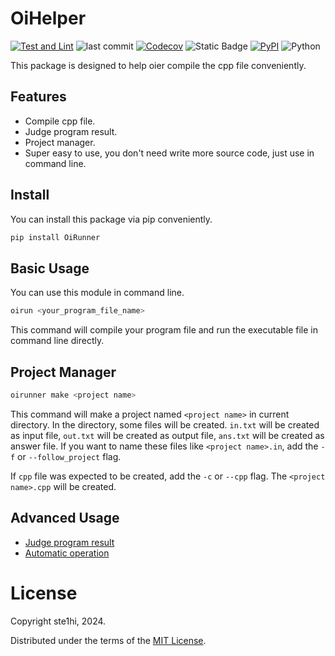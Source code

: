 # OiHelper

[![Test and Lint](https://img.shields.io/github/actions/workflow/status/ste1hi/OiRunner/main.yml?logo=github&label=Test%20and%20Lint)](https://github.com/ste1hi/OiRunner/actions/workflows/main.yml)
![last commit](https://img.shields.io/github/last-commit/ste1hi/OiRunner)
[![Codecov](https://img.shields.io/codecov/c/github/ste1hi/OiRunner)](https://app.codecov.io/gh/ste1hi/OiRunner)
![Static Badge](https://img.shields.io/badge/platform-Windows%20%7C%20Linux-yellow)
[![PyPI](https://img.shields.io/pypi/v/OiRunner)](https://pypi.org/project/OiRunner/)
![Python](https://img.shields.io/badge/python-3.8%20%7C%203.9%20%7C%203.10%20%7C%203.11%20%7C%203.12-blue)

This package is designed to help oier compile the cpp file conveniently.

## Features

- Compile cpp file.
- Judge program result.
- Project manager.
- Super easy to use, you don't need write more source code, just use in command line.

## Install
You can install this package via pip conveniently.

```bash
pip install OiRunner
```

## Basic Usage
You can use this module in command line.

```bash
oirun <your_program_file_name>
```

This command will compile your program file and run the executable file in command line directly.

## Project Manager
```bash
oirunner make <project name>
```
This command will make a project named `<project name>` in current directory. In the directory, some files will be created. `in.txt` will be created as input file, `out.txt` will be created as output file, `ans.txt` will be created as answer file. If you want to name these files like `<project name>.in`, add the `-f` or `--follow_project` flag.

If `cpp` file was expected to be created, add the `-c` or `--cpp` flag. The `<project name>.cpp` will be created.

## Advanced Usage

- [Judge program result](docs/judge.md)
- [Automatic operation](docs/automation.md)


# License
Copyright ste1hi, 2024.

Distributed under the terms of the [MIT License](./LICENSE).